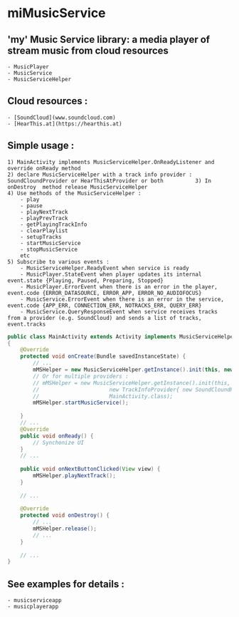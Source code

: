 # miMusicService

## 'my' Music Service library: a media player of stream music from cloud resources

    - MusicPlayer
    - MusicService
    - MusicServiceHelper 

## Cloud resources :
    - [SoundCloud](www.soundcloud.com)
    - [HearThis.at](https://hearthis.at)
    
## Simple usage :

    1) MainActivity implements MusicServiceHelper.OnReadyListener and override onReady method 
    2) declare MusicServiceHelper with a track info provider : SoundCloundProvider or HearThisAtProvider or both          3) In onDestroy  method release MusicServiceHelper
    4) Use methods of the MusicServiceHelper : 
        - play 
        - pause 
        - playNextTrack 
        - playPrevTrack
        - getPlayingTrackInfo
        - clearPlaylist
        - setupTracks
        - startMusicService
        - stopMusicService
        etc
    5) Subscribe to various events : 
        - MusicServiceHelper.ReadyEvent when service is ready 
        - MusicPlayer.StateEvent when player updates its internal event.state {Playing, Paused, Preparing, Stopped}
        - MusicPlayer.ErrorEvent when there is an error in the player, event.code {ERROR_DATASOURCE, ERROR_APP, ERROR_NO_AUDIOFOCUS}
        - MusicService.ErrorEvent when there is an error in the service, event.code {APP_ERR, CONNECTION_ERR, NOTRACKS_ERR, QUERY_ERR}
        - MusicService.QueryResponseEvent when service receives tracks from a provider (e.g. SoundCloud) and sends a list of tracks, event.tracks

``` java
public class MainActivity extends Activity implements MusicServiceHelper.OnReadyListener
{
    @Override
    protected void onCreate(Bundle savedInstanceState) {
        // ...
        mMSHelper = new MusicServiceHelper.getInstance().init(this, new SoundCloundProvider(), MainActivity.class);
        // Or for multiple providers :
        // mMSHelper = new MusicServiceHelper.getInstance().init(this, 
        //                      new TrackInfoProvider{ new SoundCloundProvider(), new HearThisAtProvider() },
        //                      MainActivity.class);
        mMSHelper.startMusicService();
        
    }
    // ...
    @Override
    public void onReady() {
        // Synchonize UI
    }
    // ...
    
    public void onNextButtonClicked(View view) {
        mMSHelper.playNextTrack();
    }
    
    // ...
    
    @Override
    protected void onDestroy() {
        // ...
        mMSHelper.release();
        // ...
    }
    
    // ...
}
```

    
## See examples for details :

    - musicserviceapp
    - musicplayerapp

